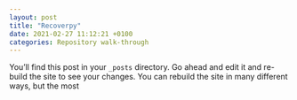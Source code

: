 ```yaml
---
layout: post
title: "Recoverpy"
date: 2021-02-27 11:12:21 +0100
categories: Repository walk-through
---
```


You’ll find this post in your `_posts` directory. Go ahead and edit it and re-build the site to see your changes. You can rebuild the site in many different ways, but the most
